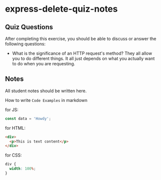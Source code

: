 # express-delete-quiz-notes

## Quiz Questions

After completing this exercise, you should be able to discuss or answer the following questions:

- What is the significance of an HTTP request's method?
  They all allow you to do different things. It all just depends on what you actually want to do when you are requesting.

## Notes

All student notes should be written here.

How to write `Code Examples` in markdown

for JS:

```javascript
const data = 'Howdy';
```

for HTML:

```html
<div>
  <p>This is text content</p>
</div>
```

for CSS:

```css
div {
  width: 100%;
}
```
